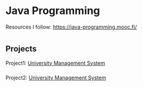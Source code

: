 # Java Programming
Resources I follow: https://java-programming.mooc.fi/
#
## Projects
Project1: <a href="https://github.com/prabhatthakuryt/Car-Showroom-Management-System/">
  University Management System
</a>
#####
Project2: <a href="https://github.com/PARKER-X/JaVa/tree/main/University%20Managment%20System">
  University Management System
</a>

